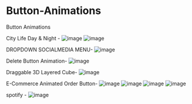 # Button-Animations
Button Animations

City Life Day & Night -
![image](https://github.com/kaazif/Button-Animations/assets/73253420/7519d147-3279-47bb-bc98-5de70f7b51b3)
![image](https://github.com/kaazif/Button-Animations/assets/73253420/4c2d6217-654d-4693-a946-b59deb0f84e2)

DROPDOWN SOCIALMEDIA MENU-
![image](https://github.com/kaazif/Button-Animations/assets/73253420/6ee188e4-a74f-494d-b2cd-6bf9b7efcb53)

Delete Button Animation-
![image](https://github.com/kaazif/Button-Animations/assets/73253420/5b0c9ae1-8ae2-4d15-aa82-c8bfc360410c)


Draggable 3D Layered Cube-
![image](https://github.com/kaazif/Button-Animations/assets/73253420/378733fe-8fc8-4986-b2fd-e5bad5800bb0)


E-Commerce Animated Order Button-
![image](https://github.com/kaazif/Button-Animations/assets/73253420/1830bc3d-420a-4e41-8df3-75952f32c321)
![image](https://github.com/kaazif/Button-Animations/assets/73253420/16e00199-1012-4a2a-8f73-923c2bb714fc)
![image](https://github.com/kaazif/Button-Animations/assets/73253420/86c49bda-c069-40ca-b669-9cd0d66cd622)
![image](https://github.com/kaazif/Button-Animations/assets/73253420/1c0e0016-5b5b-49b5-ac42-822d66be134c)


spotify -
![image](https://github.com/kaazif/Button-Animations/assets/73253420/bcfc36af-17c0-4f5d-8368-0ccf4c1490d9)

